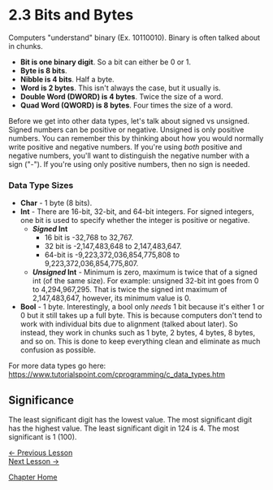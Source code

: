 # 2.3 Bits and Bytes
Computers "understand" binary (Ex. 10110010). Binary is often talked about in chunks.

* **Bit is one binary digit**. So a bit can either be 0 or 1. 
* **Byte is 8 bits**.
* **Nibble is 4 bits**. Half a byte.
* **Word is 2 bytes**. This isn't always the case, but it usually is.
* **Double Word (DWORD) is 4 bytes**. Twice the size of a word.
* **Quad Word (QWORD) is 8 bytes**. Four times the size of a word.

Before we get into other data types, let's talk about signed vs unsigned. Signed numbers can be positive or negative. Unsigned is only positive numbers. You can remember this by thinking about how you would normally write positive and negative numbers. If you're using *both* positive and negative numbers, you'll want to distinguish the negative number with a sign ("-"). If you're using only positive numbers, then no sign is needed.

### Data Type Sizes
* **Char** - 1 byte (8 bits).
* **Int** - There are 16-bit, 32-bit, and 64-bit integers. For signed integers, one bit is used to specify whether the integer is positive or negative.
  * ***Signed* Int**
    * 16 bit is -32,768 to 32,767. 
    * 32 bit is -2,147,483,648 to 2,147,483,647. 
    * 64-bit is -9,223,372,036,854,775,808 to 9,223,372,036,854,775,807.
  * ***Unsigned* Int** - Minimum is zero, maximum is twice that of a signed int (of the same size). For example: unsigned 32-bit int goes from 0 to 4,294,967,295. That is twice the signed int maximum of 2,147,483,647, however, its minimum value is 0.
* **Bool** - 1 byte. Interestingly, a bool only *needs* 1 bit because it's either 1 or 0 but it still takes up a full byte. This is because computers don't tend to work with individual bits due to alignment (talked about later). So instead, they work in chunks such as 1 byte, 2 bytes, 4 bytes, 8 bytes, and so on. This is done to keep everything clean and eliminate as much confusion as possible. 

For more data types go here: https://www.tutorialspoint.com/cprogramming/c_data_types.htm

## Significance
The least significant digit has the lowest value. The most significant digit has the highest value. The least significant digit in 124 is 4. The most significant is 1 (100).

[<- Previous Lesson](2.2%20ASCII.md)  
[Next Lesson ->](2.4%20ProgrammingLanguages.md)  


[Chapter Home](2.0%20BinaryBasics.md)  
